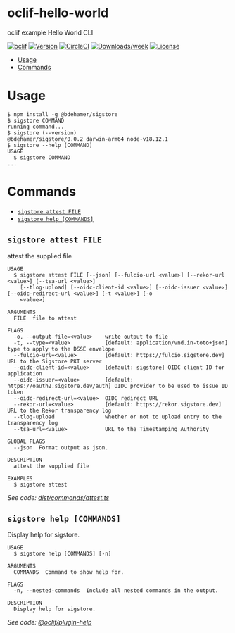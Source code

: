 oclif-hello-world
=================

oclif example Hello World CLI

[![oclif](https://img.shields.io/badge/cli-oclif-brightgreen.svg)](https://oclif.io)
[![Version](https://img.shields.io/npm/v/oclif-hello-world.svg)](https://npmjs.org/package/oclif-hello-world)
[![CircleCI](https://circleci.com/gh/oclif/hello-world/tree/main.svg?style=shield)](https://circleci.com/gh/oclif/hello-world/tree/main)
[![Downloads/week](https://img.shields.io/npm/dw/oclif-hello-world.svg)](https://npmjs.org/package/oclif-hello-world)
[![License](https://img.shields.io/npm/l/oclif-hello-world.svg)](https://github.com/oclif/hello-world/blob/main/package.json)

<!-- toc -->
* [Usage](#usage)
* [Commands](#commands)
<!-- tocstop -->
# Usage
<!-- usage -->
```sh-session
$ npm install -g @bdehamer/sigstore
$ sigstore COMMAND
running command...
$ sigstore (--version)
@bdehamer/sigstore/0.0.2 darwin-arm64 node-v18.12.1
$ sigstore --help [COMMAND]
USAGE
  $ sigstore COMMAND
...
```
<!-- usagestop -->
# Commands
<!-- commands -->
* [`sigstore attest FILE`](#sigstore-attest-file)
* [`sigstore help [COMMANDS]`](#sigstore-help-commands)

## `sigstore attest FILE`

attest the supplied file

```
USAGE
  $ sigstore attest FILE [--json] [--fulcio-url <value>] [--rekor-url <value>] [--tsa-url <value>]
    [--tlog-upload] [--oidc-client-id <value>] [--oidc-issuer <value>] [--oidc-redirect-url <value>] [-t <value>] [-o
    <value>]

ARGUMENTS
  FILE  file to attest

FLAGS
  -o, --output-file=<value>    write output to file
  -t, --type=<value>           [default: application/vnd.in-toto+json] type to apply to the DSSE envelope
  --fulcio-url=<value>         [default: https://fulcio.sigstore.dev] URL to the Sigstore PKI server
  --oidc-client-id=<value>     [default: sigstore] OIDC client ID for application
  --oidc-issuer=<value>        [default: https://oauth2.sigstore.dev/auth] OIDC provider to be used to issue ID token
  --oidc-redirect-url=<value>  OIDC redirect URL
  --rekor-url=<value>          [default: https://rekor.sigstore.dev] URL to the Rekor transparency log
  --tlog-upload                whether or not to upload entry to the transparency log
  --tsa-url=<value>            URL to the Timestamping Authority

GLOBAL FLAGS
  --json  Format output as json.

DESCRIPTION
  attest the supplied file

EXAMPLES
  $ sigstore attest
```

_See code: [dist/commands/attest.ts](https://github.com/bdehamer/sigstore-cli/blob/v0.0.2/dist/commands/attest.ts)_

## `sigstore help [COMMANDS]`

Display help for sigstore.

```
USAGE
  $ sigstore help [COMMANDS] [-n]

ARGUMENTS
  COMMANDS  Command to show help for.

FLAGS
  -n, --nested-commands  Include all nested commands in the output.

DESCRIPTION
  Display help for sigstore.
```

_See code: [@oclif/plugin-help](https://github.com/oclif/plugin-help/blob/v5.2.9/src/commands/help.ts)_
<!-- commandsstop -->
